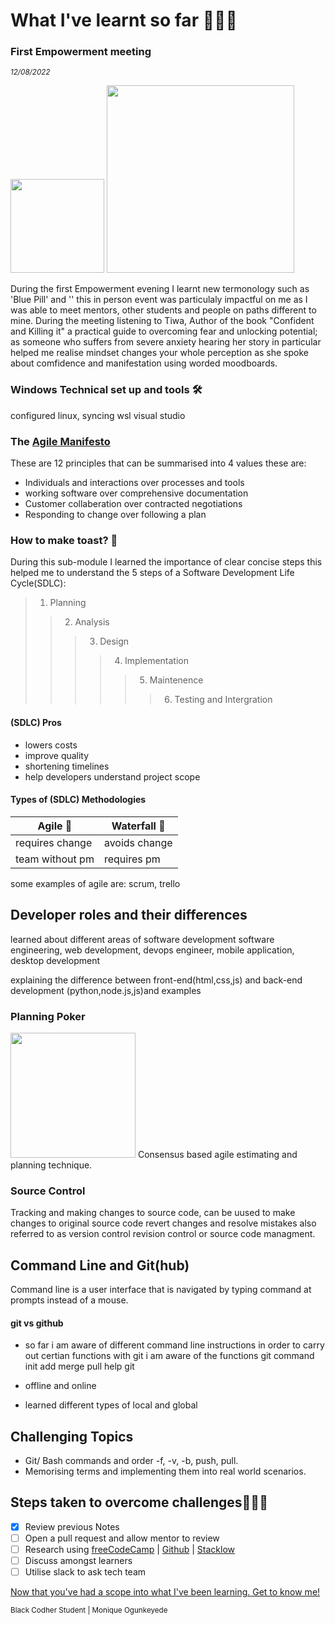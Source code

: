 # What I've learnt so far 👩🏾‍💻

### First Empowerment meeting
<sub><i>_12/08/2022_</i></sub>

<img src="https://pbs.twimg.com/media/FXDvWHDWYAAKj2a?format=jpg&name=large" href="picture tiwa and her book" width="150"> <img src="https://media-exp1.licdn.com/dms/image/C4E22AQEhH8ZESVfkhQ/feedshare-shrink_1280/0/1661474729214?e=1664409600&v=beta&t=I0mf3dvrrrllhoa5kibjrW-YeQn49ShBAtgOc3HZsVI" href="empoverment evening pic" width="300">



During the first Empowerment evening I learnt new termonology such as 'Blue Pill' and '' this in person event was particulaly impactful on me as I was able to meet mentors, other students and people on paths different to mine. During the meeting listening to Tiwa, Author of the book "Confident and Killing it" a practical guide to overcoming fear and unlocking potential; as someone who suffers from severe anxiety hearing her story in particular helped me realise mindset changes your whole perception as she spoke about comfidence and manifestation using worded moodboards.<!-- inspiring story about another speaker who spoke about coming from low income background becoming an entrepreneur of a successful business-->

### Windows Technical set up and tools 🛠️
configured linux, syncing wsl visual studio 

### The [Agile Manifesto](https://agilemanifesto.org/principles.html)
These are 12 principles that can be summarised into 4 values these are:
- Individuals and interactions over processes and tools 
- working software over comprehensive documentation
- Customer collaberation over contracted negotiations
- Responding to change over following a plan

### How to make toast?  🍞 
During this sub-module I learned the importance of clear concise steps this helped me to understand the 5 steps of a Software Development Life Cycle(SDLC):
> 1. Planning
>> 2. Analysis
>>> 3. Design
>>>> 4. Implementation
>>>>> 5. Maintenence
>>>>>> 6. Testing and Intergration <!--write definitions-->
 
 #### (SDLC) Pros
- lowers costs 
- improve quality
- shortening timelines 
- help developers understand project scope

#### Types of (SDLC) Methodologies

  Agile 🔂   | Waterfall 🌊
------------- | -------------
requires change       | avoids change
team without pm       | requires pm

some examples of agile are: scrum, trello<!--fill this out with examples of frameworks-->

## Developer roles and their differences
 learned about different areas of software development software engineering,  web development, devops engineer, mobile application, desktop development
<!--change format and wording to look neat -->

explaining the difference between front-end(html,css,js) and back-end development (python,node.js,js)and examples
 
### Planning Poker
 <img src="https://www.mountaingoatsoftware.com/uploads/blog/poker-discussion.png" href="planning poker pic" width="200">
 Consensus based agile estimating and planning technique.

### Source Control
Tracking and making changes to source code, can be uused to make changes to original source code revert changes and resolve mistakes also referred to as version control revision control or source code managment.


## Command Line and Git(hub)
Command line is a user interface that is navigated by typing command at prompts instead of a mouse.
 #### git vs github
 
- so far i am aware of different command line instructions in order to carry out certian functions 
with git i am aware of the functions git command  init add merge pull help
git 

- offline and online 

- learned different types of local and global

## Challenging Topics
- Git/ Bash commands and order -f, -v, -b, push, pull.
- Memorising terms and implementing them into real world scenarios.

## Steps taken to overcome challenges🧗🏾‍♀️
- [x] Review previous Notes
- [ ] Open a pull request and allow mentor to review
- [ ] Research using [freeCodeCamp](https://freecodecamp.com) | [Github](https://github.com) | [Stacklow](https://stackoverflow.com)
- [ ] Discuss amongst learners
- [ ] Utilise slack to ask tech team

[Now that you've had a scope into what I've been learning. Get to know me!](https://github.com/black-codher-bootcamp-2022-daly/unit-01-command-line-and-git-assessment-MoniqueOg/blob/main/PROFILE.md)

<sup>  Black Codher Student
 | Monique Ogunkeyede </sup>


[^1]: My references
[^2]: https://learning.blackcodher.tech/courses/full-stack-developer/lessons
[^3]: https://emojis.wiki/ <!--for brown tone-->
[^4]: https://github.com/tchapi/markdown-cheatsheet/blob/master/README.md
[^5]: https://gist.github.com/uupaa/f77d2bcf4dc7a294d109
